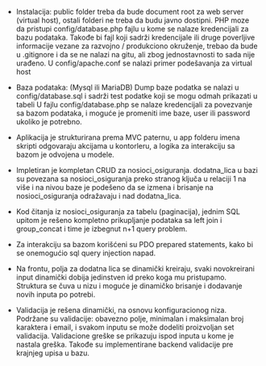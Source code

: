 - Instalacija:
    public folder treba da bude document root za web server (virtual host), ostali folderi ne treba da budu javno dostipni. PHP moze da pristupi config/database.php fajlu u kome se nalaze kredencijali za bazu podataka. 
    Takođe bi fajl koji sadrži kredencijale ili druge poverljive informacije vezane za razvojno / produkciono okruženje, trebao da bude u .gitignore i da se ne nalazi na gitu, ali zbog jednostavnosti to sada nije urađeno.
    U config/apache.conf se nalazi primer podešavanja za virtual host

- Baza podataka: (Mysql ili MariaDB)
    Dump baze podatka se nalazi u config/database.sql i sadrži test podatke koji se mogu odmah prikazati u tabeli
    U fajlu config/database.php se nalaze kredencijali za povezvanje sa bazom podataka, i moguće je promeniti ime baze, user ili password ukoliko je potrebno.

- Aplikacija je strukturirana prema MVC paternu, u app folderu imena skripti odgovaraju akcijama u kontorleru, a logika za interakciju sa bazom je odvojena u modele.

- Impletiran je kompletan CRUD za nosioci_osiguranja. dodatna_lica u bazi su povezana sa nosioci_osiguranja preko stranog ključa u relaciji 1 na više i na nivou baze je podešeno da se izmena i brisanje na nosioci_osiguranja odražavaju i nad dodatna_lica.

- Kod čitanja iz nosioci_osiguranja za tabelu (paginacija), jednim SQL upitom je rešeno kompletno prikupljanje podataka sa left join i group_concat i time je izbegnut n+1 query problem.

- Za interakciju sa bazom korišćeni su PDO prepared statements, kako bi se onemogućio sql query injection napad. 

- Na frontu, polja za dodatna lica se dinamički kreiraju, svaki novokreirani input dinamički dobija jedinstven id preko koga mu pristupamo. Struktura se čuva u nizu i moguće je dinamičko brisanje i dodavanje novih inputa po potrebi.

- Validacija je rešena dinamički, na osnovu konfiguracionog niza. Podržane su validacije: obavezno polje, minimalan i maksimalan broj karaktera i email, i svakom inputu se može dodeliti proizvoljan set validacija.
Validacione greške se prikazuju ispod inputa u kome je nastala greška. 
Takođe su implementirane backend validacije pre krajnjeg upisa u bazu.